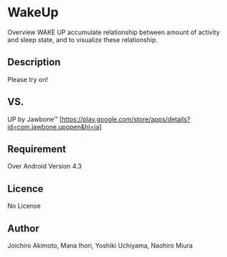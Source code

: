 WakeUp
====

Overview
WAKE UP accumulate relationship between amount of activity and sleep state, and to visualize these relationship. 

## Description
Please try on!

## VS. 
UP by Jawbone™ [https://play.google.com/store/apps/details?id=com.jawbone.upopen&hl=ja]

## Requirement
Over Android Version 4.3

## Licence
No License

## Author
Joichiro Akimoto, Mana Ihori, Yoshiki Uchiyama, Naohiro Miura
